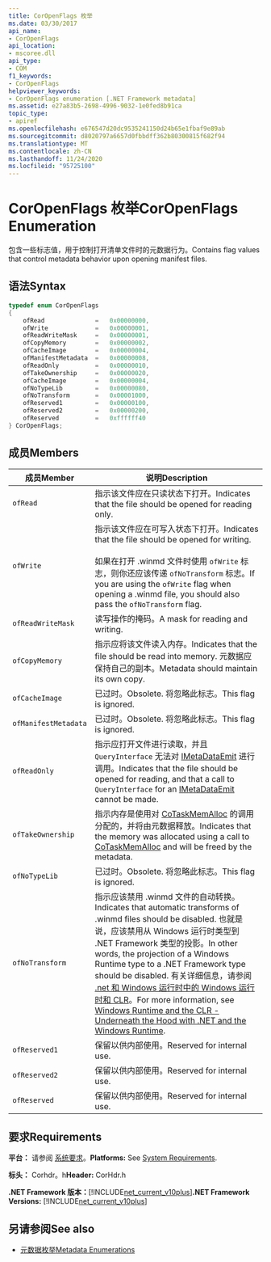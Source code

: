 ```yaml
---
title: CorOpenFlags 枚举
ms.date: 03/30/2017
api_name:
- CorOpenFlags
api_location:
- mscoree.dll
api_type:
- COM
f1_keywords:
- CorOpenFlags
helpviewer_keywords:
- CorOpenFlags enumeration [.NET Framework metadata]
ms.assetid: e27a83b5-2698-4996-9032-1e0fed8b91ca
topic_type:
- apiref
ms.openlocfilehash: e676547d20dc9535241150d24b65e1fbaf9e89ab
ms.sourcegitcommit: d8020797a6657d0fbbdff362b80300815f682f94
ms.translationtype: MT
ms.contentlocale: zh-CN
ms.lasthandoff: 11/24/2020
ms.locfileid: "95725100"
---
```

# <a name="coropenflags-enumeration"></a><span data-ttu-id="0fd4f-102">CorOpenFlags 枚举</span><span class="sxs-lookup"><span data-stu-id="0fd4f-102">CorOpenFlags Enumeration</span></span>

<span data-ttu-id="0fd4f-103">包含一些标志值，用于控制打开清单文件时的元数据行为。</span><span class="sxs-lookup"><span data-stu-id="0fd4f-103">Contains flag values that control metadata behavior upon opening manifest files.</span></span>  
  
## <a name="syntax"></a><span data-ttu-id="0fd4f-104">语法</span><span class="sxs-lookup"><span data-stu-id="0fd4f-104">Syntax</span></span>  
  
```cpp  
typedef enum CorOpenFlags  
{  
    ofRead              =   0x00000000,  
    ofWrite             =   0x00000001,  
    ofReadWriteMask     =   0x00000001,  
    ofCopyMemory        =   0x00000002,  
    ofCacheImage        =   0x00000004,  
    ofManifestMetadata  =   0x00000008,  
    ofReadOnly          =   0x00000010,  
    ofTakeOwnership     =   0x00000020,  
    ofCacheImage        =   0x00000004,  
    ofNoTypeLib         =   0x00000080,  
    ofNoTransform       =   0x00001000,  
    ofReserved1         =   0x00000100,  
    ofReserved2         =   0x00000200,  
    ofReserved          =   0xffffff40  
} CorOpenFlags;  
```  
  
## <a name="members"></a><span data-ttu-id="0fd4f-105">成员</span><span class="sxs-lookup"><span data-stu-id="0fd4f-105">Members</span></span>  
  
|<span data-ttu-id="0fd4f-106">成员</span><span class="sxs-lookup"><span data-stu-id="0fd4f-106">Member</span></span>|<span data-ttu-id="0fd4f-107">说明</span><span class="sxs-lookup"><span data-stu-id="0fd4f-107">Description</span></span>|  
|------------|-----------------|  
|`ofRead`|<span data-ttu-id="0fd4f-108">指示该文件应在只读状态下打开。</span><span class="sxs-lookup"><span data-stu-id="0fd4f-108">Indicates that the file should be opened for reading only.</span></span>|  
|`ofWrite`|<span data-ttu-id="0fd4f-109">指示该文件应在可写入状态下打开。</span><span class="sxs-lookup"><span data-stu-id="0fd4f-109">Indicates that the file should be opened for writing.</span></span><br /><br /> <span data-ttu-id="0fd4f-110">如果在打开 .winmd 文件时使用 `ofWrite` 标志，则你还应该传递 `ofNoTransform` 标志。</span><span class="sxs-lookup"><span data-stu-id="0fd4f-110">If you are using the `ofWrite` flag when opening a .winmd file, you should also pass the `ofNoTransform` flag.</span></span>|  
|`ofReadWriteMask`|<span data-ttu-id="0fd4f-111">读写操作的掩码。</span><span class="sxs-lookup"><span data-stu-id="0fd4f-111">A mask for reading and writing.</span></span>|  
|`ofCopyMemory`|<span data-ttu-id="0fd4f-112">指示应将该文件读入内存。</span><span class="sxs-lookup"><span data-stu-id="0fd4f-112">Indicates that the file should be read into memory.</span></span> <span data-ttu-id="0fd4f-113">元数据应保持自己的副本。</span><span class="sxs-lookup"><span data-stu-id="0fd4f-113">Metadata should maintain its own copy.</span></span>|  
|`ofCacheImage`|<span data-ttu-id="0fd4f-114">已过时。</span><span class="sxs-lookup"><span data-stu-id="0fd4f-114">Obsolete.</span></span> <span data-ttu-id="0fd4f-115">将忽略此标志。</span><span class="sxs-lookup"><span data-stu-id="0fd4f-115">This flag is ignored.</span></span>|  
|`ofManifestMetadata`|<span data-ttu-id="0fd4f-116">已过时。</span><span class="sxs-lookup"><span data-stu-id="0fd4f-116">Obsolete.</span></span> <span data-ttu-id="0fd4f-117">将忽略此标志。</span><span class="sxs-lookup"><span data-stu-id="0fd4f-117">This flag is ignored.</span></span>|  
|`ofReadOnly`|<span data-ttu-id="0fd4f-118">指示应打开文件进行读取，并且 `QueryInterface` 无法对 [IMetaDataEmit](imetadataemit-interface.md) 进行调用。</span><span class="sxs-lookup"><span data-stu-id="0fd4f-118">Indicates that the file should be opened for reading, and that a call to `QueryInterface` for an [IMetaDataEmit](imetadataemit-interface.md) cannot be made.</span></span>|  
|`ofTakeOwnership`|<span data-ttu-id="0fd4f-119">指示内存是使用对 [CoTaskMemAlloc](/windows/desktop/api/combaseapi/nf-combaseapi-cotaskmemalloc) 的调用分配的，并将由元数据释放。</span><span class="sxs-lookup"><span data-stu-id="0fd4f-119">Indicates that the memory was allocated using a call to [CoTaskMemAlloc](/windows/desktop/api/combaseapi/nf-combaseapi-cotaskmemalloc) and will be freed by the metadata.</span></span>|  
|`ofNoTypeLib`|<span data-ttu-id="0fd4f-120">已过时。</span><span class="sxs-lookup"><span data-stu-id="0fd4f-120">Obsolete.</span></span> <span data-ttu-id="0fd4f-121">将忽略此标志。</span><span class="sxs-lookup"><span data-stu-id="0fd4f-121">This flag is ignored.</span></span>|  
|`ofNoTransform`|<span data-ttu-id="0fd4f-122">指示应该禁用 .winmd 文件的自动转换。</span><span class="sxs-lookup"><span data-stu-id="0fd4f-122">Indicates that automatic transforms of .winmd files should be disabled.</span></span> <span data-ttu-id="0fd4f-123">也就是说，应该禁用从 Windows 运行时类型到 .NET Framework 类型的投影。</span><span class="sxs-lookup"><span data-stu-id="0fd4f-123">In other words, the projection of a Windows Runtime type to a .NET Framework type should be disabled.</span></span> <span data-ttu-id="0fd4f-124">有关详细信息，请参阅 [.net 和 Windows 运行时中的 Windows 运行时和 CLR](/archive/msdn-magazine/2012/windows-8-special-issue/windows-runtime-and-the-clr-underneath-the-hood-with-net-and-the-windows-runtime)。</span><span class="sxs-lookup"><span data-stu-id="0fd4f-124">For more information, see [Windows Runtime and the CLR - Underneath the Hood with .NET and the Windows Runtime](/archive/msdn-magazine/2012/windows-8-special-issue/windows-runtime-and-the-clr-underneath-the-hood-with-net-and-the-windows-runtime).</span></span>|  
|`ofReserved1`|<span data-ttu-id="0fd4f-125">保留以供内部使用。</span><span class="sxs-lookup"><span data-stu-id="0fd4f-125">Reserved for internal use.</span></span>|  
|`ofReserved2`|<span data-ttu-id="0fd4f-126">保留以供内部使用。</span><span class="sxs-lookup"><span data-stu-id="0fd4f-126">Reserved for internal use.</span></span>|  
|`ofReserved`|<span data-ttu-id="0fd4f-127">保留以供内部使用。</span><span class="sxs-lookup"><span data-stu-id="0fd4f-127">Reserved for internal use.</span></span>|  
  
## <a name="requirements"></a><span data-ttu-id="0fd4f-128">要求</span><span class="sxs-lookup"><span data-stu-id="0fd4f-128">Requirements</span></span>  

 <span data-ttu-id="0fd4f-129">**平台：** 请参阅 [系统要求](../../get-started/system-requirements.md)。</span><span class="sxs-lookup"><span data-stu-id="0fd4f-129">**Platforms:** See [System Requirements](../../get-started/system-requirements.md).</span></span>  
  
 <span data-ttu-id="0fd4f-130">**标头：** Corhdr。h</span><span class="sxs-lookup"><span data-stu-id="0fd4f-130">**Header:** CorHdr.h</span></span>  
  
 <span data-ttu-id="0fd4f-131">**.NET Framework 版本：**[!INCLUDE[net_current_v10plus](../../../../includes/net-current-v10plus-md.md)]</span><span class="sxs-lookup"><span data-stu-id="0fd4f-131">**.NET Framework Versions:** [!INCLUDE[net_current_v10plus](../../../../includes/net-current-v10plus-md.md)]</span></span>  
  
## <a name="see-also"></a><span data-ttu-id="0fd4f-132">另请参阅</span><span class="sxs-lookup"><span data-stu-id="0fd4f-132">See also</span></span>

- [<span data-ttu-id="0fd4f-133">元数据枚举</span><span class="sxs-lookup"><span data-stu-id="0fd4f-133">Metadata Enumerations</span></span>](metadata-enumerations.md)
